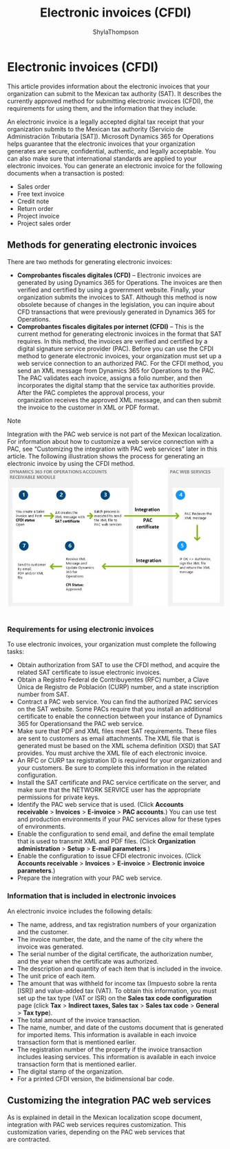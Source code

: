 ﻿---
# required metadata

title: Electronic invoices (CFDI)
description: This article provides information about the electronic invoices that your organization can submit to the Mexican tax authority (SAT). It describes the currently approved method for submitting electronic invoices (CFDI), the requirements for using them, and the information that they include.
author: ShylaThompson
manager: AnnBe
ms.date: 2017-04-04
ms.topic: article
ms.prod: 
ms.service: Dynamics365Operations
ms.technology: 

# optional metadata

ms.search.form: EInvoiceCFDIJour_MX, EInvoiceCFDIPACTable_MX, EInvoiceParameters_MX, SalesTable, SalesTablePostings
# ROBOTS: 
audience: Application User
# ms.devlang: 
ms.reviewer: ShylaThompson
ms.search.scope: AX 7.0.0, Operations, Core
# ms.tgt_pltfrm: 
ms.custom: 29791
ms.assetid: b6861a2c-c132-48a2-97b5-9cb1020e0512
ms.search.region: Mexico
# ms.search.industry: 
ms.author: sndray
ms.search.validFrom: 2016-02-28
ms.dyn365.ops.version: AX 7.0.0

---

# Electronic invoices (CFDI)

This article provides information about the electronic invoices that your organization can submit to the Mexican tax authority (SAT). It describes the currently approved method for submitting electronic invoices (CFDI), the requirements for using them, and the information that they include.

An electronic invoice is a legally accepted digital tax receipt that your organization submits to the Mexican tax authority (Servicio de Administración Tributaria \[SAT\]). Microsoft Dynamics 365 for Operations helps guarantee that the electronic invoices that your organization generates are secure, confidential, authentic, and legally acceptable. You can also make sure that international standards are applied to your electronic invoices. You can generate an electronic invoice for the following documents when a transaction is posted:

-   Sales order
-   Free text invoice
-   Credit note
-   Return order
-   Project invoice
-   Project sales order

## Methods for generating electronic invoices
There are two methods for generating electronic invoices:

-   **Comprobantes fiscales digitales (CFD)** – Electronic invoices are generated by using Dynamics 365 for Operations. The invoices are then verified and certified by using a government website. Finally, your organization submits the invoices to SAT. Although this method is now obsolete because of changes in the legislation, you can inquire about CFD transactions that were previously generated in Dynamics 365 for Operations.
-   **Comprobantes fiscales digitales por internet (CFDI)** – This is the current method for generating electronic invoices in the format that SAT requires. In this method, the invoices are verified and certified by a digital signature service provider (PAC). Before you can use the CFDI method to generate electronic invoices, your organization must set up a web service connection to an authorized PAC. For the CFDI method, you send an XML message from Dynamics 365 for Operations to the PAC. The PAC validates each invoice, assigns a folio number, and then incorporates the digital stamp that the service tax authorities provide. After the PAC completes the approval process, your organization receives the approved XML message, and can then submit the invoice to the customer in XML or PDF format.

> [!NOTE]
>  Integration with the PAC web service is not part of the Mexican localization. For information about how to customize a web service connection with a PAC, see “Customizing the integration with PAC web services” later in this article. The following illustration shows the process for generating an electronic invoice by using the CFDI method. ![The electronic invoice process for Mexico](./media/about-electronic-invoices-cfdi.jpg)    

### Requirements for using electronic invoices

To use electronic invoices, your organization must complete the following tasks:

-   Obtain authorization from SAT to use the CFDI method, and acquire the related SAT certificate to issue electronic invoices.
-   Obtain a Registro Federal de Contribuyentes (RFC) number, a Clave Única de Registro de Población (CURP) number, and a state inscription number from SAT.
-   Contract a PAC web service. You can find the authorized PAC services on the SAT website. Some PACs require that you install an additional certificate to enable the connection between your instance of Dynamics 365 for Operationsand the PAC web service.
-   Make sure that PDF and XML files meet SAT requirements. These files are sent to customers as email attachments. The XML file that is generated must be based on the XML schema definition (XSD) that SAT provides. You must archive the XML file of each electronic invoice.
-   An RFC or CURP tax registration ID is required for your organization and your customers. Be sure to complete this information in the related configuration.
-   Install the SAT certificate and PAC service certificate on the server, and make sure that the NETWORK SERVICE user has the appropriate permissions for private keys.
-   Identify the PAC web service that is used. (Click **Accounts receivable** &gt; **Invoices** &gt; **E-invoice** &gt; **PAC accounts**.) You can use test and production environments if your PAC services allow for these types of environments.
-   Enable the configuration to send email, and define the email template that is used to transmit XML and PDF files. (Click **Organization administration** &gt; **Setup** &gt; **E-mail parameters**.)
-   Enable the configuration to issue CFDI electronic invoices. (Click **Accounts receivable** &gt; **Invoices** &gt; **E-invoice** &gt; **Electronic invoice parameters**.)
-   Prepare the integration with your PAC web service.

### Information that is included in electronic invoices

An electronic invoice includes the following details:

-   The name, address, and tax registration numbers of your organization and the customer.
-   The invoice number, the date, and the name of the city where the invoice was generated.
-   The serial number of the digital certificate, the authorization number, and the year when the certificate was authorized.
-   The description and quantity of each item that is included in the invoice.
-   The unit price of each item.
-   The amount that was withheld for income tax (Impuesto sobre la renta \[ISR\]) and value-added tax (VAT). To obtain this information, you must set up the tax type (VAT or ISR) on the **Sales tax code configuration** page (click **Tax** &gt; **Indirect taxes, Sales tax** &gt; **Sales tax code** &gt; **General** &gt; **Tax type**).
-   The total amount of the invoice transaction.
-   The name, number, and date of the customs document that is generated for imported items. This information is available in each invoice transaction form that is mentioned earlier.
-   The registration number of the property if the invoice transaction includes leasing services. This information is available in each invoice transaction form that is mentioned earlier.
-   The digital stamp of the organization.
-   For a printed CFDI version, the bidimensional bar code.

## Customizing the integration PAC web services
As is explained in detail in the Mexican localization scope document, integration with PAC web services requires customization. This customization varies, depending on the PAC web services that are contracted.

